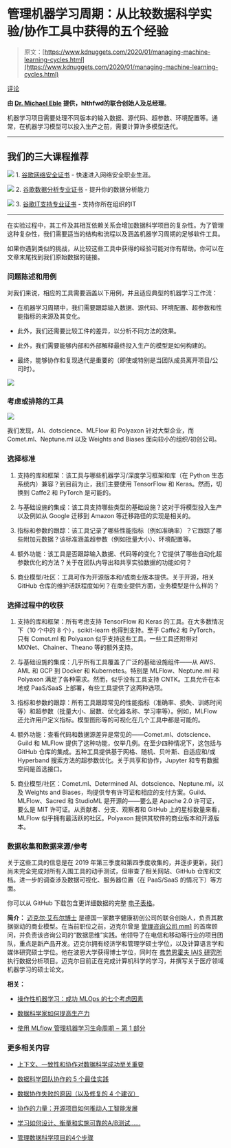 # 管理机器学习周期：从比较数据科学实验/协作工具中获得的五个经验

> 原文：[https://www.kdnuggets.com/2020/01/managing-machine-learning-cycles.html](https://www.kdnuggets.com/2020/01/managing-machine-learning-cycles.html)

[评论](#comments)

**由 [Dr. Michael Eble](http://twitter.michael-eble.de) 提供，hlthfwd的联合创始人及总经理**。

机器学习项目需要处理不同版本的输入数据、源代码、超参数、环境配置等。通常，在机器学习模型可以投入生产之前，需要计算许多模型迭代。

* * *

## 我们的三大课程推荐

![](../Images/0244c01ba9267c002ef39d4907e0b8fb.png) 1\. [谷歌网络安全证书](https://www.kdnuggets.com/google-cybersecurity) - 快速进入网络安全职业生涯。

![](../Images/e225c49c3c91745821c8c0368bf04711.png) 2\. [谷歌数据分析专业证书](https://www.kdnuggets.com/google-data-analytics) - 提升你的数据分析能力

![](../Images/0244c01ba9267c002ef39d4907e0b8fb.png) 3\. [谷歌IT支持专业证书](https://www.kdnuggets.com/google-itsupport) - 支持你所在组织的IT

* * *

在实验过程中，其工件及其相互依赖关系会增加数据科学项目的复杂性。为了管理这种复杂性，我们需要适当的结构和流程以及涵盖机器学习周期的足够软件工具。

如果你遇到类似的挑战，从比较这些工具中获得的经验可能对你有帮助。你可以在文章末尾找到我们原始数据的链接。

### 问题陈述和用例

对我们来说，相应的工具需要涵盖以下用例，并且适应典型的机器学习工作流：

+   在机器学习周期中，我们需要跟踪输入数据、源代码、环境配置、超参数和性能指标的来源及其变化。

+   此外，我们还需要比较工件的差异，以分析不同方法的效果。

+   此外，我们需要能够内部和外部解释最终投入生产的模型是如何构建的。

+   最终，能够协作和复现迭代是重要的（即使或特别是当团队成员离开项目/公司时）。

![](../Images/f91405f404d137f628b9ce0d7fcebdb1.png)

### 考虑或排除的工具

![](../Images/88f147b069358b9f422346f1603d242d.png)

我们发现，AI、dotscience、MLFlow 和 Polyaxon 针对大型企业，而 Comet.ml、Neptune.ml 以及 Weights and Biases 面向较小的组织/初创公司。

### 选择标准

1.  支持的库和框架：该工具与哪些机器学习/深度学习框架和库（在 Python 生态系统内）兼容？到目前为止，我们主要使用 TensorFlow 和 Keras。然而，切换到 Caffe2 和 PyTorch 是可能的。

1.  与基础设施的集成：该工具支持哪些类型的基础设施？这对于将模型投入生产以及例如从 Google 迁移到 Amazon 等迁移路径的实现是相关的。

1.  指标和参数的跟踪：该工具记录了哪些性能指标（例如准确率）？它跟踪了哪些附加元数据？该标准涵盖超参数（例如批量大小）、环境配置等。

1.  额外功能：该工具是否跟踪输入数据、代码等的变化？它提供了哪些自动化超参数优化的方法？关于在团队内导出和共享实验数据的功能如何？

1.  商业模型/社区：工具可作为开源版本和/或商业版本提供。关于开源，相关 GitHub 仓库的维护活跃程度如何？在商业提供方面，业务模型是什么样的？

### 选择过程中的收获

1.  支持的库和框架：所有考虑支持 TensorFlow 和 Keras 的工具。在大多数情况下（10 个中的 8 个），scikit-learn 也得到支持。至于 Caffe2 和 PyTorch，只有 Comet.ml 和 Polyaxon 似乎支持这些工具。一些工具还附带对 MXNet、Chainer、Theano 等的额外支持。

1.  与基础设施的集成：几乎所有工具覆盖了广泛的基础设施组件——从 AWS、AML 和 GCP 到 Docker 和 Kubernetes。特别是 MLFlow、Neptune.ml 和 Polyaxon 满足了各种需求。然而，似乎没有工具支持 CNTK。工具允许在本地或 PaaS/SaaS 上部署，有些工具提供了这两种选项。

1.  指标和参数的跟踪：所有工具跟踪常见的性能指标（准确率、损失、训练时间等）和超参数（批量大小、层数、优化器名称、学习率等）。例如，MLFlow 还允许用户定义指标。模型图形等的可视化在几个工具中都是可能的。

1.  额外功能：查看代码和数据源差异是常见的——Comet.ml、dotscience、Guild 和 MLFlow 提供了这种功能，仅举几例。在至少四种情况下，这包括与 GitHub 仓库的集成。五种工具提供基于网格、随机、贝叶斯、自适应和/或 Hyperband 搜索方法的超参数优化。关于共享和协作，Jupyter 和专有数据空间是首选接口。

1.  商业模型/社区：Comet.ml、Determined AI、dotscience、Neptune.ml，以及 Weights and Biases，均提供专有许可证和相应的支付方案。Guild、MLFlow、Sacred 和 StudioML 是开源的——要么是 Apache 2.0 许可证，要么是 MIT 许可证。从贡献者、分支、观察者和 GitHub 上的星标数量来看，MLFlow 似乎拥有最活跃的社区。Polyaxon 提供其软件的商业版本和开源版本。

### 数据收集和数据来源/参考

关于这些工具的信息是在 2019 年第三季度和第四季度收集的，并逐步更新。我们尚未完全完成对所有入围工具的动手测试，但审查了相关网站、GitHub 仓库和文档。进一步的调查涉及数据可视化、服务器位置（在 PaaS/SaaS 的情况下）等方面。

你可以从 GitHub 下载包含更详细数据的完整 [电子表格](https://github.com/michael-eble/overview-ml-cycle-tools)。

**简介：** [迈克尔·艾布尔博士](http://linkedin.michael-eble.de) 是德国一家数字健康初创公司的联合创始人，负责其数据驱动的商业模型。在当前职位之前，迈克尔曾是 [管理咨询公司 mm1](https://www.mm1.com/) 的首席顾问，并负责该咨询公司的“数据思维”实践。他领导了在电信和移动等行业的项目团队，重点是新产品开发。迈克尔拥有经济学和管理学硕士学位，以及计算语言学和媒体研究硕士学位。他在波恩大学获得博士学位，同时在 [弗劳恩霍夫 IAIS 研究所](https://www.iais.fraunhofer.de/en.html) 执行数据分析项目。迈克尔目前正在完成计算机科学的学习，并撰写关于医疗领域机器学习的硕士论文。

**相关：**

+   [操作性机器学习：成功 MLOps 的七个考虑因素](https://www.kdnuggets.com/2018/04/operational-machine-learning-successful-mlops.html)

+   [数据科学家如何提高生产力](https://www.kdnuggets.com/2017/05/data-scientist-improve-productivity.html)

+   [使用 MLflow 管理机器学习生命周期  –  第 1 部分](https://www.kdnuggets.com/2018/07/manage-machine-learning-lifecycle-mlflow.html)

### 更多相关内容

+   [上下文、一致性和协作对数据科学成功至关重要](https://www.kdnuggets.com/2022/01/context-consistency-collaboration-essential-data-science-success.html)

+   [数据科学团队协作的 5 个最佳实践](https://www.kdnuggets.com/2023/06/5-best-practices-data-science-team-collaboration.html)

+   [数据协作失败的原因（以及修复的 4 个建议）](https://www.kdnuggets.com/2023/01/collaboration-fails-around-data-4-tips-fixing.html)

+   [协作的力量：开源项目如何推动人工智能发展](https://www.kdnuggets.com/2023/08/power-collaboration-opensource-projects-advancing-ai.html)

+   [学习如何设计、衡量和实施可靠的A/B测试……](https://www.kdnuggets.com/2023/01/sphere-design-measure-implement-trustworthy-ab-tests-ronny-kohavi.html)

+   [管理数据科学项目的4个步骤](https://www.kdnuggets.com/2022/05/4-steps-managing-data-science-project.html)
